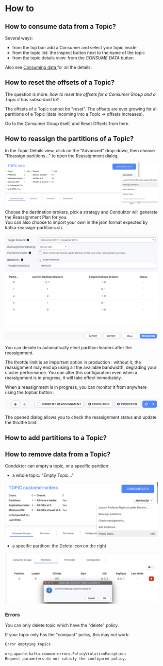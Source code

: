 # How to

## How to consume data from a Topic?

Several ways:

* from the top bar: add a Consumer and select your topic inside
* from the topic list: the inspect button next to the name of the topic
* from the topic details view: from the _CONSUME DATA_ button

Also see [Consuming data ](../consuming-data/)for all the details.

## How to reset the offsets of a Topic?

The question is more: _how to reset the offsets for a Consumer Group and a Topic it has subscribed to?_

The offsets of a Topic cannot be "reset". The offsets are ever growing for all partitions of a Topic \(data incoming into a Topic =&gt; offsets increases\). 

Go to the Consumer Group itself, and Reset Offsets from here.

## How to reassign the partitions of a Topic?

In the Topic Details view, click on the "Advanced" drop-down, then choose "Reassign partitions..." to open the Reassignment dialog.

![](../../.gitbook/assets/topic-reassign-dropdown.png)

Choose the destination brokers, pick a strategy and Conduktor will generate the Reassignment Plan for you.  
You can also choose to import your own in the json format expected by kafka-reassign-partitions.sh.

![Partition Reassignment dialog](../../.gitbook/assets/reassignment-not-started.png)

You can decide to automatically elect partition leaders after the reassignment.

The throttle limit is an important option in production : without it, the reassignment may end up using all the available bandwidth, degrading your cluster performance. You can alter this configuration even when a reassignment is in progress, it will take effect immediately.

When a reassignment is in progress, you can monitor it from anywhere using the topbar button : 

![](../../.gitbook/assets/current-reassignment-topbar.png)

The opened dialog allows you to check the reassignment status and update the throttle limit.

## How to add partitions to a Topic?



## How to remove data from a Topic?

Conduktor can empty a topic, or a specific partition:

* a whole topic: "Empty Topic..."

![Empty a topic](../../.gitbook/assets/screenshot-2021-02-23-at-18.30.22.png)

* a specific partition: the Delete icon on the right

![](../../.gitbook/assets/screenshot-2021-02-23-at-18.31.05.png)

### Errors

You can only delete topic which have the "delete" policy.

If your topic only has the "compact" policy, this may not work: 

```text
Error emptying topics

org.apache.kafka.common.errors.PolicyViolationException:
Request parameters do not satisfy the configured policy.
```


